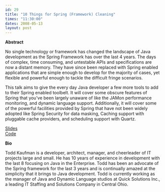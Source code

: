```yaml
---
id: 29
title: "10 Things for Spring (Framework) Cleaning"
times: "11:30:00"
dates: 2008-05-13
layout: post
---
```

 **Abstract**

No single technology or framework has changed the landscape of Java development as the Spring Framework has over the last 4 years. The days of complex, time consuming, and untestable APIs and specifications are now a distant memory. They have since been replaced with Spring enabled applications that are simple enough to develop for the majority of cases, yet flexible and powerful enough to tackle the difficult fringe scenarios.  
   
 This talk aims to give the every day Java developer a few more tools to add to their Spring enabled toolbelt. It will cover some obscure features of Spring that you've been largely unaware of like the JAMon performance monitoring, and dynamic language support. Additionally, it will cover some of the powerful facilities provided by Spring that have not been widely adopted like Spring Security for data masking, Caching support with pluggable cache providers, and scheduling support with Quartz.

[Slides](downloads/10%20Spring%20Things.pptx)   
[Code](downloads/10SpringThings.zip)

**Bio**

Todd Kaufman is a developer, architect, manager, and cheerleader of IT projects large and small. He has 10 years of experience in development with the last 8 focusing on Java in the Enterprise. Todd has been an advocate of the Spring framework for the last 3 years and is continually amazed at the simplicity that it brings to Java development. Todd is currently working as the manager of Java and Dynamic Language studios at Quick Solutions Inc., a leading IT Staffing and Solutions Company in Central Ohio.

